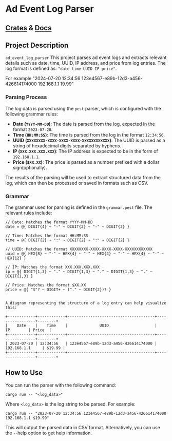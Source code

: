 # Ad Event Log Parser

## [Crates](https://crates.io/crates/ad_event_log_parser) & [Docs](https://docs.rs/ad_event_log_parser/0.1.0/ad_event_log_parser/)

## Project Description
`ad_event_log_parser` This project parses ad event logs and extracts relevant details such as date, time, UUID, IP address, and price from log entries. The log format is defined as:
`"date time UUID IP price"`.

For example "2024-07-20 12:34:56 123e4567-e89b-12d3-a456-426614174000 192.168.1.1 19.99"


### Parsing Process

The log data is parsed using the `pest` parser, which is configured with the following grammar rules:

- **Date (`YYYY-MM-DD`)**: The date is parsed from the log, expected in the format `2023-07-20`.
- **Time (`HH:MM:SS`)**: The time is parsed from the log in the format `12:34:56`.
- **UUID (`XXXXXXXX-XXXX-XXXX-XXXX-XXXXXXXXXXXX`)**: The UUID is parsed as a string of hexadecimal digits separated by hyphens.
- **IP (`XXX.XXX.XXX.XXX`)**: The IP address is expected to be in the form of `192.168.1.1`.
- **Price (`$XX.XX`)**: The price is parsed as a number prefixed with a dollar sign(optionally).

The results of the parsing will be used to extract structured data from the log, which can then be processed or saved in formats such as CSV.

### Grammar

The grammar used for parsing is defined in the `grammar.pest` file. The relevant rules include:

```pest
// Date: Matches the format YYYY-MM-DD
date = @{ DIGIT{4} ~ "-" ~ DIGIT{2} ~ "-" ~ DIGIT{2} }

// Time: Matches the format HH:MM:SS
time = @{ DIGIT{2} ~ ":" ~ DIGIT{2} ~ ":" ~ DIGIT{2} }

// UUID: Matches the format XXXXXXXX-XXXX-XXXX-XXXX-XXXXXXXXXXXX
uuid = @{ HEX{8} ~ "-" ~ HEX{4} ~ "-" ~ HEX{4} ~ "-" ~ HEX{4} ~ "-" ~ HEX{12} }

// IP: Matches the format XXX.XXX.XXX.XXX
ip = @{ DIGIT{1,3} ~ "." ~ DIGIT{1,3} ~ "." ~ DIGIT{1,3} ~ "." ~ DIGIT{1,3} }

// Price: Matches the format $XX.XX
price = @{ "$"? ~ DIGIT+ ~ ("." ~ DIGIT{2})? }


A diagram representing the structure of a log entry can help visualize this:

+------------+------------+--------------------------------------+-----------------+--------+
|    Date    |    Time    |              UUID                    |       IP        | Price  |
+------------+------------+--------------------------------------+-----------------+--------+
| 2023-07-20 | 12:34:56   | 123e4567-e89b-12d3-a456-426614174000 | 192.168.1.1     | $19.99 |
+------------+------------+--------------------------------------+-----------------+--------+
```
## How to Use
You can run the parser with the following command:
    
    cargo run -- "<log_data>"
Where `<log_data>` is the log string to be parsed. For example:
    
    cargo run -- "2023-07-20 12:34:56 123e4567-e89b-12d3-a456-426614174000 192.168.1.1 $19.99"

This will output the parsed data in CSV format. Alternatively, you can use the --help option to get help information.

